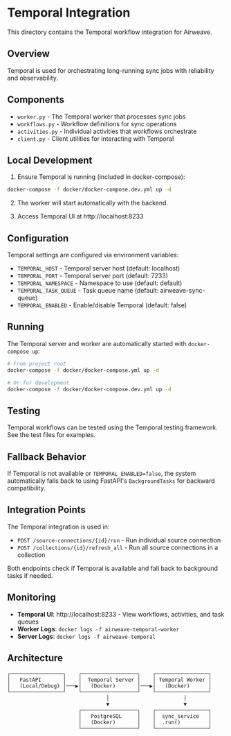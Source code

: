 # Temporal Integration

This directory contains the Temporal workflow integration for Airweave.

## Overview

Temporal is used for orchestrating long-running sync jobs with reliability and observability.

## Components

- `worker.py` - The Temporal worker that processes sync jobs
- `workflows.py` - Workflow definitions for sync operations
- `activities.py` - Individual activities that workflows orchestrate
- `client.py` - Client utilities for interacting with Temporal

## Local Development

1. Ensure Temporal is running (included in docker-compose):
```bash
docker-compose -f docker/docker-compose.dev.yml up -d
```

2. The worker will start automatically with the backend.

3. Access Temporal UI at http://localhost:8233

## Configuration

Temporal settings are configured via environment variables:
- `TEMPORAL_HOST` - Temporal server host (default: localhost)
- `TEMPORAL_PORT` - Temporal server port (default: 7233)
- `TEMPORAL_NAMESPACE` - Namespace to use (default: default)
- `TEMPORAL_TASK_QUEUE` - Task queue name (default: airweave-sync-queue)
- `TEMPORAL_ENABLED` - Enable/disable Temporal (default: false)

## Running

The Temporal server and worker are automatically started with `docker-compose up`:

```bash
# From project root
docker-compose -f docker/docker-compose.yml up -d

# Or for development
docker-compose -f docker/docker-compose.dev.yml up -d
```

## Testing

Temporal workflows can be tested using the Temporal testing framework. See the test files for examples.

## Fallback Behavior

If Temporal is not available or `TEMPORAL_ENABLED=false`, the system automatically falls back to using FastAPI's `BackgroundTasks` for backward compatibility.

## Integration Points

The Temporal integration is used in:
- `POST /source-connections/{id}/run` - Run individual source connection
- `POST /collections/{id}/refresh_all` - Run all source connections in a collection

Both endpoints check if Temporal is available and fall back to background tasks if needed.

## Monitoring

- **Temporal UI**: http://localhost:8233 - View workflows, activities, and task queues
- **Worker Logs**: `docker logs -f airweave-temporal-worker`
- **Server Logs**: `docker logs -f airweave-temporal`

## Architecture

```
┌─────────────────┐    ┌──────────────────┐    ┌─────────────────┐
│   FastAPI       │    │  Temporal Server │    │ Temporal Worker │
│   (Local/Debug) │───▶│   (Docker)       │───▶│   (Docker)      │
└─────────────────┘    └──────────────────┘    └─────────────────┘
                                │                        │
                                ▼                        ▼
                       ┌──────────────────┐    ┌─────────────────┐
                       │   PostgreSQL     │    │  sync_service   │
                       │   (Docker)       │    │  .run()         │
                       └──────────────────┘    └─────────────────┘
```

